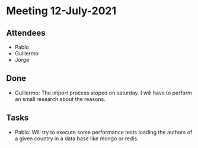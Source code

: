 # Meeting 12-July-2021

## Attendees 

- Pablo
- Guillermo
- Jorge

## Done
- Guillermo: The import process stoped on saturday. I will have to perform an small research about the reasons.

## Tasks
- Pablo: Will try to execute some performance tests loading the authors of a given country in a data base like mongo or redis.

